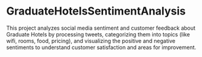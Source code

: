 # GraduateHotelsSentimentAnalysis
This project analyzes social media sentiment and customer feedback about Graduate Hotels by processing tweets, categorizing them into topics (like wifi, rooms, food, pricing), and visualizing the positive and negative sentiments to understand customer satisfaction and areas for improvement.
